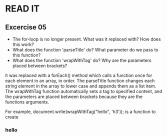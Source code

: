 # READ IT
## Excercise 05
* The for-loop is no longer present. 
  What was it replaced with? How does this work?
* What does the function 'parseTitle' do? 
  What parameter do we pass to this function?
* What does the function 'wrapWithTag' do? 
  Why are the parameters placed between brackets?

it was replaced with a forEach() method which calls a function once for each element in an array, in order.
The parseTitle function changes each string element in the array to lower case and appends them as a list item.
The wrapWithTag function automatically sets a tag to specified content, and the parameters are placed between brackets because they are the functions arguments.

For example, document.write(wrapWithTag("hello", 'h3')); is a function to create <h3>hello</h3>